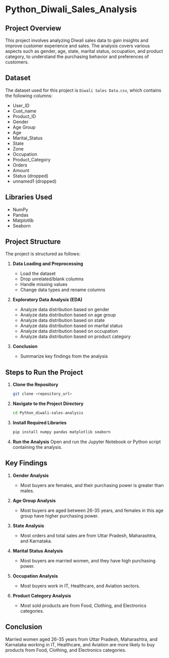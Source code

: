 # Python_Diwali_Sales_Analysis

## Project Overview

This project involves analyzing Diwali sales data to gain insights and improve customer experience and sales. The analysis covers various aspects such as gender, age, state, marital status, occupation, and product category, to understand the purchasing behavior and preferences of customers.

## Dataset

The dataset used for this project is `Diwali Sales Data.csv`, which contains the following columns:

- User_ID
- Cust_name
- Product_ID
- Gender
- Age Group
- Age
- Marital_Status
- State
- Zone
- Occupation
- Product_Category
- Orders
- Amount
- Status (dropped)
- unnamed1 (dropped)

## Libraries Used

- NumPy
- Pandas
- Matplotlib
- Seaborn

## Project Structure

The project is structured as follows:

1. **Data Loading and Preprocessing**
   - Load the dataset
   - Drop unrelated/blank columns
   - Handle missing values
   - Change data types and rename columns

2. **Exploratory Data Analysis (EDA)**
   - Analyze data distribution based on gender
   - Analyze data distribution based on age group
   - Analyze data distribution based on state
   - Analyze data distribution based on marital status
   - Analyze data distribution based on occupation
   - Analyze data distribution based on product category

3. **Conclusion**
   - Summarize key findings from the analysis

## Steps to Run the Project

1. **Clone the Repository**
   ```bash
   git clone <repository_url>
   ```
2. **Navigate to the Project Directory**
   ```bash
   cd Python_diwali-sales-analysis
   ```
3. **Install Required Libraries**
   ```bash
   pip install numpy pandas matplotlib seaborn
   ```
4. **Run the Analysis**
   Open and run the Jupyter Notebook or Python script containing the analysis.

## Key Findings

1. **Gender Analysis**
   - Most buyers are females, and their purchasing power is greater than males.

2. **Age Group Analysis**
   - Most buyers are aged between 26-35 years, and females in this age group have higher purchasing power.

3. **State Analysis**
   - Most orders and total sales are from Uttar Pradesh, Maharashtra, and Karnataka.

4. **Marital Status Analysis**
   - Most buyers are married women, and they have high purchasing power.

5. **Occupation Analysis**
   - Most buyers work in IT, Healthcare, and Aviation sectors.

6. **Product Category Analysis**
   - Most sold products are from Food, Clothing, and Electronics categories.

## Conclusion

Married women aged 26-35 years from Uttar Pradesh, Maharashtra, and Karnataka working in IT, Healthcare, and Aviation are more likely to buy products from Food, Clothing, and Electronics categories.


